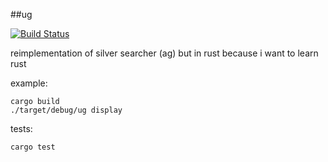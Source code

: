 ##ug

[![Build Status](https://travis-ci.org/cpdean/ug.svg)](https://travis-ci.org/cpdean/ug)

reimplementation of silver searcher (ag) but in rust because i want
to learn rust


example:

```
cargo build
./target/debug/ug display
```

tests:

```
cargo test
```
